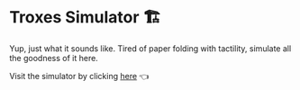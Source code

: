 # Troxes Simulator 🏗️
Yup, just what it sounds like. Tired of paper folding with tactility, simulate all the goodness of it here.

Visit the simulator by clicking [here](https://move38.github.io/Move38-troxes-simulator/) 👈
